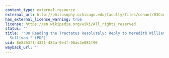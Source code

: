 ```yaml
---
content_type: external-resource
external_url: http://philosophy.uchicago.edu/faculty/files/conant/03ConantDiamond.pdf
has_external_license_warning: true
license: https://en.wikipedia.org/wiki/All_rights_reserved
status: ''
title: '"On Reading the Tractatus Resolutely: Reply to Meredith Williams and Peter
  Sullivan." (PDF)'
uid: 8e8363ff-4321-483a-9e4f-96ac3e081f90
wayback_url: ''
---
```

